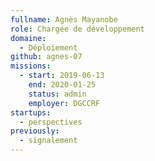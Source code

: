 ```yaml
---
fullname: Agnès Mayanobe
role: Chargée de développement
domaine:
  - Déploiement
github: agnes-07
missions:
  - start: 2019-06-13
    end: 2020-01-25
    status: admin
    employer: DGCCRF
startups:
  - perspectives
previously:
  - signalement
---
```

